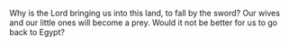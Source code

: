 Why is the Lord bringing us into this land, to fall by the sword? Our wives and our little ones will become a prey. Would it not be better for us to go back to Egypt?
